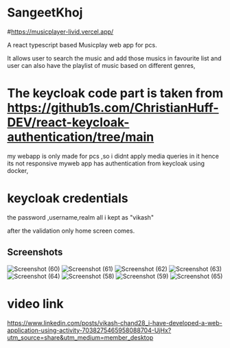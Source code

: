
# SangeetKhoj

#https://musicplayer-livid.vercel.app/

A react typescript based Musicplay web app for pcs.

It allows user to search the music and add those musics in favourite list and user can also have the playlist of music based on different genres,

# The keycloak code part is taken from https://github1s.com/ChristianHuff-DEV/react-keycloak-authentication/tree/main

my webapp is only made for pcs ,so i didnt apply media queries in it hence its not responsive myweb app has authentication from keycloak using docker,

# keycloak credentials
the password ,username,realm all i kept as "vikash"

after the validation only home screen comes.



## Screenshots

![Screenshot (60)](https://user-images.githubusercontent.com/72156896/222986920-f9fec2ce-ed8d-4d02-a8e7-8824a931e299.png)
![Screenshot (61)](https://user-images.githubusercontent.com/72156896/222986922-8fd86b39-4917-4169-a41b-0e664dc50f88.png)
![Screenshot (62)](https://user-images.githubusercontent.com/72156896/222986924-5ff5f2b9-c7c2-4815-b388-3a453ec1a68f.png)
![Screenshot (63)](https://user-images.githubusercontent.com/72156896/222986927-7c518672-46a4-4642-a001-f29a35b53405.png)
![Screenshot (64)](https://user-images.githubusercontent.com/72156896/222986929-cf2c5917-16c4-4002-bee0-69c4a82aeb0a.png)
![Screenshot (58)](https://user-images.githubusercontent.com/72156896/222986933-e2420bd5-b930-4b19-8790-f4615bb86396.png)
![Screenshot (59)](https://user-images.githubusercontent.com/72156896/222986947-c30409fe-7ada-437c-b897-15f8a948fa3a.png)
![Screenshot (65)](https://user-images.githubusercontent.com/72156896/222987015-efa7b06c-d5af-472b-a2b2-a8ccce4e2db8.png)


# video link

https://www.linkedin.com/posts/vikash-chand28_i-have-developed-a-web-application-using-activity-7038275465958088704-UjHx?utm_source=share&utm_medium=member_desktop
